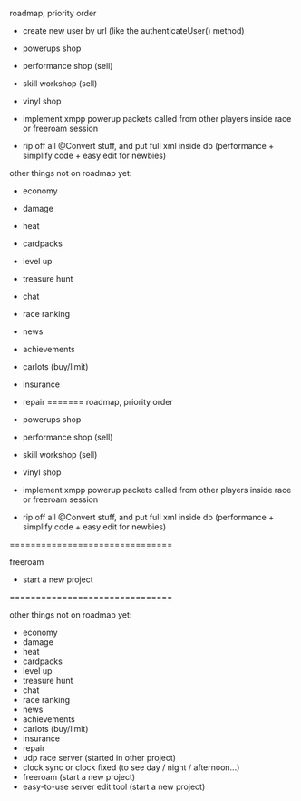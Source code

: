 roadmap, priority order

- create new user by url (like the authenticateUser() method)

- powerups shop

- performance shop (sell)

- skill workshop (sell)

- vinyl shop

- implement xmpp powerup packets called from other players inside race or freeroam session

- rip off all @Convert stuff, and put full xml inside db (performance + simplify code + easy edit for newbies)

other things not on roadmap yet:

- economy
- damage
- heat
- cardpacks
- level up
- treasure hunt
- chat
- race ranking
- news
- achievements
- carlots (buy/limit)
- insurance
- repair 
=======
roadmap, priority order

- powerups shop

- performance shop (sell)

- skill workshop (sell)

- vinyl shop

- implement xmpp powerup packets called from other players inside race or freeroam session

- rip off all @Convert stuff, and put full xml inside db (performance + simplify code + easy edit for newbies)

===============================

freeroam

- start a new project

===============================

other things not on roadmap yet:

- economy
- damage
- heat
- cardpacks
- level up
- treasure hunt
- chat
- race ranking
- news
- achievements
- carlots (buy/limit)
- insurance
- repair
- udp race server (started in other project)
- clock sync or clock fixed (to see day / night / afternoon...)
- freeroam (start a new project) 
- easy-to-use server edit tool (start a new project)
